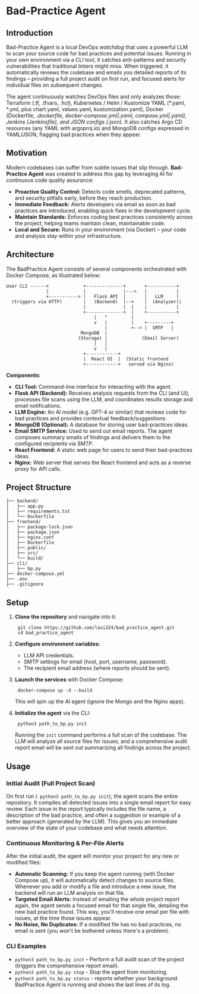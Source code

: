 # Bad-Practice Agent


## Introduction
Bad-Practice Agent is a local DevOps *watchdog* that uses a powerful LLM to scan your source code for bad practices and potential issues. Running in your own environment via a CLI tool, it catches anti-patterns and security vulnerabilities that traditional linters might miss. When triggered, it automatically reviews the codebase and emails you detailed reports of its findings – providing a full project audit on first run, and focused alerts for individual files on subsequent changes. 

The agent continuously watches DevOps files and only analyzes those: Terraform (.tf, .tfvars, .hcl), Kubernetes / Helm / Kustomize YAML (*.yaml, *.yml, plus chart.yaml, values.yaml, kustomization.yaml), Docker (Dockerfile, *.dockerfile, docker-compose.yml|.yaml, compose.yml|.yaml), Jenkins (Jenkinsfile), and JSON configs (*.json). It also catches Argo CD resources (any YAML with argoproj.io) and MongoDB configs expressed in YAML/JSON, flagging bad practices when they appear.

## Motivation
Modern codebases can suffer from subtle issues that slip through. **Bad-Practice Agent** was created to address this gap by leveraging AI for continuous code quality assurance:
- **Proactive Quality Control:** Detects code smells, deprecated patterns, and security pitfalls early, before they reach production.
- **Immediate Feedback:** Alerts developers via email as soon as bad practices are introduced, enabling quick fixes in the development cycle.
- **Maintain Standards:** Enforces coding best practices consistently across the project, helping teams maintain clean, maintainable code.
- **Local and Secure:** Runs in your environment (via Docker) – your code and analysis stay within your infrastructure.

## Architecture
The BadPractice Agent consists of several components orchestrated with Docker Compose, as illustrated below:

    User CLI ------+             +--------------+       +-----------+ 
                   |             |              |--->   |           | 
                   +-----------> |   Flask API  |       |   LLM     | 
      (triggers via HTTP)        |   (Backend)  |--+    |  (Analyzer)| 
                                 |              |  |    |           | 
                                 +--------------+  |    +-----------+ 
                                     |   ^         | 
                                     v   |         |    +---------+ 
                                         |         +--> |  SMTP   | 
                                MongoDB  |      
                               (Storage) |             (Email Server) 
                                     |   | 
                                     v   | 
                                 +------------+ 
                                 |  React UI  |  (Static frontend 
                                 +------------+   served via Nginx)

**Components:**
- **CLI Tool:** Command-line interface for interacting with the agent.
- **Flask API (Backend):** Receives analysis requests from the CLI (and UI), processes file scans using the LLM, and coordinates results storage and email notifications.
- **LLM Engine:** An AI model (e.g. GPT-4 or similar) that reviews code for bad practices and provides contextual feedback/suggestions.
- **MongoDB (Optional):** A database for storing user bad-practices ideas.
- **Email SMTP Service:** Used to send out email reports. The agent composes summary emails of findings and delivers them to the configured recipients via SMTP.
- **React Frontend:** A static web page for users to send their bad-practices ideas.
- **Nginx:** Web server that serves the React frontend and acts as a reverse proxy for API calls.

## Project Structure
    
    ├── backend/               
    │   ├── app.py             
    │   ├── requirements.txt   
    │   └── Dockerfile          
    ├── frontend/
    │   ├── package-lock.json
    │   ├── package.json
    │   ├── nginx.conf
    │   ├── Dockerfile
    │   ├── public/           
    │   ├── src/               
    │   └── build/            
    ├── cli/                
    │   ├── bp.py     
    ├── docker-compose.yml       
    ├── .env
    ├── .gitignore
   

## Setup

1. **Clone the repository** and navigate into it:

        git clone https://github.com/lavi324/bad_practice_agent.git
        cd bad_practice_agent

2. **Configure environment variables:** 
    - LLM API credentials.
    - SMTP settings for email (host, port, username, password).
    - The recipient email address (where reports should be sent).
    

3. **Launch the services** with Docker Compose:

        docker-compose up -d --build

   This will spin up the AI agent (ignore the Mongo and the Nginx apps). 

4. **Initialize the agent** via the CLI:

        python3 path_to_bp.py init

   Running the `init` command performs a full scan of the codebase. The LLM will analyze all source files for issues, and a comprehensive audit report email will be sent out summarizing all findings across the project.  

## Usage

### Initial Audit (Full Project Scan)
On first run (` python3 path_to_bp.py init`), the agent scans the entire repository. It compiles all detected issues into a single email report for easy review. Each issue in the report typically includes the file name, a description of the bad practice, and often a suggestion or example of a better approach (generated by the LLM). This gives you an immediate overview of the state of your codebase and what needs attention.

### Continuous Monitoring & Per-File Alerts
After the initial audit, the agent will monitor your project for any new or modified files:
- **Automatic Scanning:** If you keep the agent running (with Docker Compose up), it will automatically detect changes to source files. Whenever you add or modify a file and introduce a new issue, the backend will run an LLM analysis on that file.
- **Targeted Email Alerts:** Instead of emailing the whole project report again, the agent sends a focused email for that single file, detailing the new bad practice found. This way, you'll receive one email per file with issues, at the time those issues appear.
- **No Noise, No Duplicates:** If a modified file has no bad practices, no email is sent (you won't be bothered unless there's a problem).


### CLI Examples
- `python3 path_to_bp.py init` – Perform a full audit scan of the project (triggers the comprehensive report email).
- `python3 path_to_bp.py stop` - Stop the agent from monitoring.
- `python3 path_to_bp.py status` - reports whether your background BadPractice Agent is running and shows the last lines of its log.




